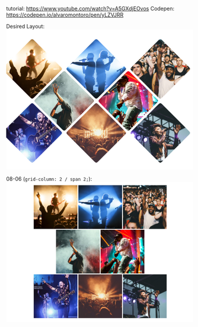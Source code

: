 tutorial: https://www.youtube.com/watch?v=A5GXdjEOvos
Codepen: https://codepen.io/alvaromontoro/pen/yLZVJRR

Desired Layout:
![desired layout](images/desired-layout.jpg)

08-06 (`grid-column: 2 / span 2;`):
![08-06](images/08-06.jpg)